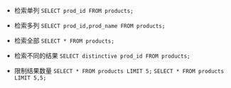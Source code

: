 * 检索单列
`SELECT prod_id FROM products;`

* 检索多列
`SELECT prod_id,prod_name FROM products;`

* 检索全部
`SELECT * FROM products;`

* 检索不同的结果
`SELECT distinctive prod_id FROM products;`

* 限制结果数量
`SELECT * FROM products LIMIT 5;`
`SELECT * FROM products LIMIT 5,5;`


